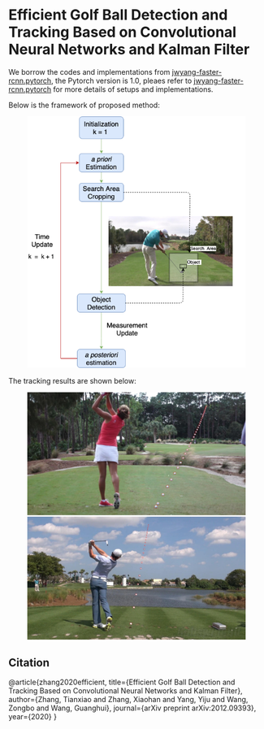 # Efficient Golf Ball Detection and Tracking Based on Convolutional Neural Networks and Kalman Filter 

We borrow the codes and implementations from [jwyang-faster-rcnn.pytorch](https://github.com/jwyang/faster-rcnn.pytorch/tree/pytorch-1.0), the Pytorch version is 1.0, pleaes refer to [jwyang-faster-rcnn.pytorch](https://github.com/jwyang/faster-rcnn.pytorch/tree/pytorch-1.0) for more details of setups and implementations.

Below is the framework of proposed method:

<div style="color:#0000FF" align="center">
<img src="images/Process.png" width="430"/>
</div>

The tracking results are shown below:
<div style="color:#0000FF" align="center">
<img src="images/Golf_10.png" width="430"/><img src="images/Golf_16.png" width="430"/>
</div>

## Citation

@article{zhang2020efficient,
  title={Efficient Golf Ball Detection and Tracking Based on Convolutional Neural Networks and Kalman Filter},
  author={Zhang, Tianxiao and Zhang, Xiaohan and Yang, Yiju and Wang, Zongbo and Wang, Guanghui},
  journal={arXiv preprint arXiv:2012.09393},
  year={2020}
}
